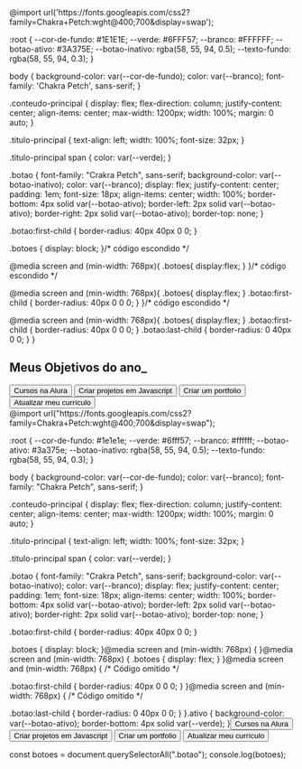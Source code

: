 <!DOCTYPE html>
<html lang="pt-br">
<head>
  <meta charset="UTF-8">
  <meta name="viewport" content="width=device-width, initial-scale=1.0">
  <title>Meus objetivos do ano</title>
</head>
<body>

</body>
</html>
@import url('https://fonts.googleapis.com/css2?family=Chakra+Petch:wght@400;700&display=swap');

:root {
    --cor-de-fundo: #1E1E1E;
    --verde: #6FFF57;
    --branco: #FFFFFF;
    --botao-ativo: #3A375E;
    --botao-inativo: rgba(58, 55, 94, 0.5);
    --texto-fundo: rgba(58, 55, 94, 0.3);
}

body {
    background-color: var(--cor-de-fundo);
    color: var(--branco);
    font-family: 'Chakra Petch', sans-serif;
}


.conteudo-principal {
    display: flex;
    flex-direction: column;
    justify-content: center;
    align-items: center;
    max-width: 1200px;
    width: 100%;
    margin: 0 auto;
}

.titulo-principal {
    text-align: left;
    width: 100%;
    font-size: 32px;
}

.titulo-principal span {
    color: var(--verde);
}

.botao {
    font-family: "Crakra Petch", sans-serif;
    background-color: var(--botao-inativo);
    color: var(--branco);
    display: flex;
    justify-content: center;
    padding: 1em;
    font-size: 18px;
    align-items: center;
    width: 100%;
    border-bottom: 4px solid var(--botao-ativo);
    border-left: 2px solid var(--botao-ativo);
    border-right: 2px solid var(--botao-ativo);
    border-top: none;
}

.botao:first-child {
    border-radius: 40px 40px 0 0;
}

.botoes {
    display: block;
}/* código escondido */

@media screen and (min-width: 768px){
    .botoes{
        display:flex;
    }
}/* código escondido */

@media screen and (min-width: 768px){
    .botoes{
        display:flex;
    }
    .botao:first-child {
    border-radius: 40px 0 0 0;
    }
}/* código escondido */

@media screen and (min-width: 768px){
    .botoes{
        display:flex;
    }
    .botao:first-child {
        border-radius: 40px 0 0 0;
    }
    .botao:last-child {
        border-radius: 0 40px 0 0;
    }
}<!DOCTYPE html>
<html lang="pt-br">
  <head>
    <meta charset="UTF-8" />
    <meta name="viewport" content="width=device-width, initial-scale=1.0" />
    <title>Meus objetivos do ano</title>
    <link rel="stylesheet" href="style.css" />
  </head>

  <body>
    <section class="conteudo-principal">
      <h2 class="titulo-principal">Meus Objetivos do ano<span>_</span></h2>
      <div class="botoes">
        <button class="botao">Cursos na Alura</button>
        <button class="botao">Criar projetos em Javascript</button>
        <button class="botao">Criar um portfolio</button>
        <button class="botao">Atualizar meu currículo</button>
      </div>
    </section>
  </body>
</html>
@import url("https://fonts.googleapis.com/css2?family=Chakra+Petch:wght@400;700&display=swap");

:root {
  --cor-de-fundo: #1e1e1e;
  --verde: #6fff57;
  --branco: #ffffff;
  --botao-ativo: #3a375e;
  --botao-inativo: rgba(58, 55, 94, 0.5);
  --texto-fundo: rgba(58, 55, 94, 0.3);
}

body {
  background-color: var(--cor-de-fundo);
  color: var(--branco);
  font-family: "Chakra Petch", sans-serif;
}

.conteudo-principal {
  display: flex;
  flex-direction: column;
  justify-content: center;
  align-items: center;
  max-width: 1200px;
  width: 100%;
  margin: 0 auto;
}

.titulo-principal {
  text-align: left;
  width: 100%;
  font-size: 32px;
}

.titulo-principal span {
  color: var(--verde);
}

.botao {
  font-family: "Crakra Petch", sans-serif;
  background-color: var(--botao-inativo);
  color: var(--branco);
  display: flex;
  justify-content: center;
  padding: 1em;
  font-size: 18px;
  align-items: center;
  width: 100%;
  border-bottom: 4px solid var(--botao-ativo);
  border-left: 2px solid var(--botao-ativo);
  border-right: 2px solid var(--botao-ativo);
  border-top: none;
}

.botao:first-child {
  border-radius: 40px 40px 0 0;
}

.botoes {
  display: block;
}@media screen and (min-width: 768px) {
}@media screen and (min-width: 768px) {
  .botoes {
    display: flex;
  }
}@media screen and (min-width: 768px) {
  /* Código omitido */

  .botao:first-child {
    border-radius: 40px 0 0 0;
  }
}@media screen and (min-width: 768px) {
  /* Código omitido */

  .botao:last-child {
    border-radius: 0 40px 0 0;
  }
}.ativo {
  background-color: var(--botao-ativo);
  border-bottom: 4px solid var(--verde);
}<button class="botao ativo">Cursos na Alura</button>
<button class="botao">Criar projetos em Javascript</button>
<button class="botao">Criar um portfolio</button>
<button class="botao">Atualizar meu currículo</button>
<script src="main.js"></script>
const botoes = document.querySelectorAll(".botao");
console.log(botoes);